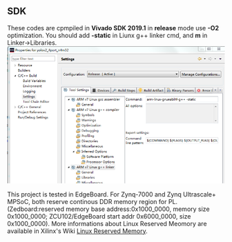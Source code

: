 ## SDK
These codes are cpmpiled in __Vivado SDK 2019.1__ in __release__ mode use __-O2__ optimization. You should add __-static__ in Liunx g++ linker cmd, and __m__ in Linker->Libraries.
![Release -static](release.PNG)

This project is tested in EdgeBoard. For Zynq-7000 and Zynq Ultrascale+ MPSoC, both reserve continous DDR memory region for PL.(Zedboard:reserved memory base address:0x1000_0000, memory size 0x1000_0000; ZCU102/EdgeBoard start addr 0x6000_0000, size 0x1000_0000). More informations about Linux Reserved Meomory are available in Xilinx's Wiki [Linux Reserved Memory](https://xilinx-wiki.atlassian.net/wiki/spaces/A/pages/18841683/Linux+Reserved+Memory).

